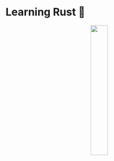 # Learning Rust 🦀

<div align="center">
    <img src="assets/rust-language-logo.jpg" width="30%"> 
</div>
